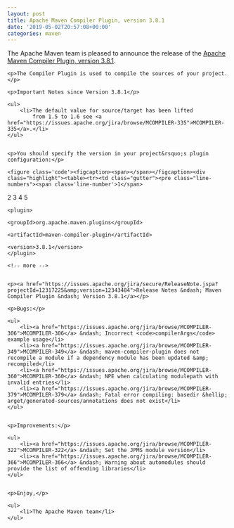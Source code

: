 ```yaml
---
layout: post
title: Apache Maven Compiler Plugin, version 3.8.1
date: '2019-05-02T20:57:08+00:00'
categories: maven
---
```

<div class="entry-content"><p>The Apache Maven team is pleased to announce the release of the
    <a href="http://maven.apache.org/plugins/maven-compiler-plugin/">Apache Maven Compiler Plugin, version 3.8.1</a>.</p>

    <p>The Compiler Plugin is used to compile the sources of your project.</p>

    <p>Important Notes since Version 3.8.1</p>

    <ul>
        <li>The default value for source/target has been lifted
            from 1.5 to 1.6 see <a href="https://issues.apache.org/jira/browse/MCOMPILER-335">MCOMPILER-335</a>.</li>
    </ul>


    <p>You should specify the version in your project&rsquo;s plugin configuration:</p>

    <figure class='code'><figcaption><span></span></figcaption><div class="highlight"><table><tr><td class="gutter"><pre class="line-numbers"><span class='line-number'>1</span>
<span class='line-number'>2</span>
<span class='line-number'>3</span>
<span class='line-number'>4</span>
<span class='line-number'>5</span>
</pre></td><td class='code'><pre><code class='xml'><span class='line'><span class="nt">&lt;plugin&gt;</span>
</span><span class='line'>  <span class="nt">&lt;groupId&gt;</span>org.apache.maven.plugins<span class="nt">&lt;/groupId&gt;</span>
</span><span class='line'>  <span class="nt">&lt;artifactId&gt;</span>maven-compiler-plugin<span class="nt">&lt;/artifactId&gt;</span>
</span><span class='line'>  <span class="nt">&lt;version&gt;</span>3.8.1<span class="nt">&lt;/version&gt;</span>
</span><span class='line'><span class="nt">&lt;/plugin&gt;</span>
</span></code></pre></td></tr></table></div></figure>




    <!-- more -->


    <p><a href="https://issues.apache.org/jira/secure/ReleaseNote.jspa?projectId=12317225&amp;version=12343484">Release Notes &ndash; Maven Compiler Plugin &ndash; Version 3.8.1</a></p>

    <p>Bugs:</p>

    <ul>
        <li><a href="https://issues.apache.org/jira/browse/MCOMPILER-306">MCOMPILER-306</a> &ndash; Incorrect <code>compilerArgs</code> example usage</li>
        <li><a href="https://issues.apache.org/jira/browse/MCOMPILER-349">MCOMPILER-349</a> &ndash; maven-compiler-plugin does not recompile a module if a dependency module has been updated &amp; recompiled</li>
        <li><a href="https://issues.apache.org/jira/browse/MCOMPILER-360">MCOMPILER-360</a> &ndash; NPE when calculating modulepath with invalid entries</li>
        <li><a href="https://issues.apache.org/jira/browse/MCOMPILER-379">MCOMPILER-379</a> &ndash; Fatal error compiling: basedir &hellip; arget/generated-sources/annotations does not exist</li>
    </ul>


    <p>Improvements:</p>

    <ul>
        <li><a href="https://issues.apache.org/jira/browse/MCOMPILER-322">MCOMPILER-322</a> &ndash; Set the JPMS module version</li>
        <li><a href="https://issues.apache.org/jira/browse/MCOMPILER-366">MCOMPILER-366</a> &ndash; Warning about automodules should provide the list of offending libraries</li>
    </ul>


    <p>Enjoy,</p>

    <ul>
        <li>The Apache Maven team</li>
    </ul>

</div>
